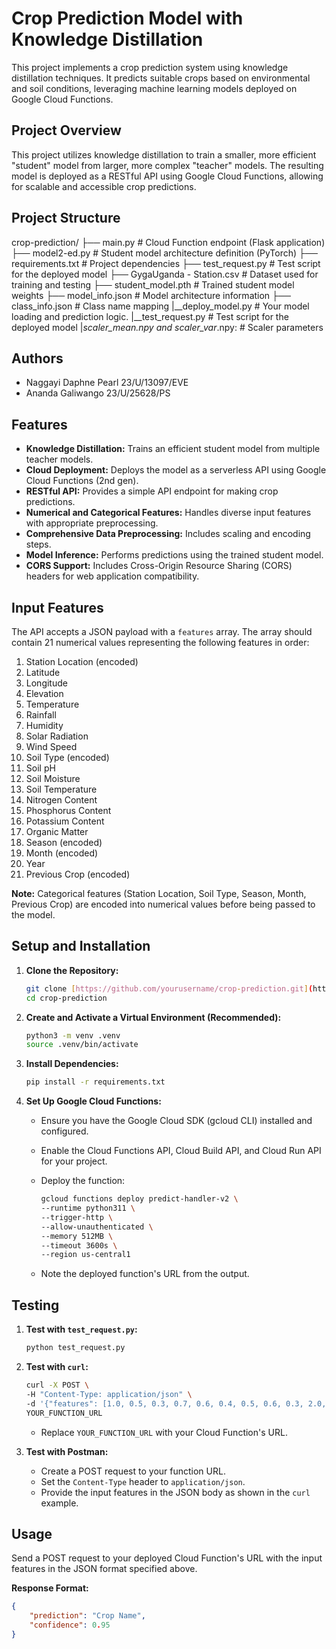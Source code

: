 # Crop Prediction Model with Knowledge Distillation

This project implements a crop prediction system using knowledge distillation techniques. It predicts suitable crops based on environmental and soil conditions, leveraging machine learning models deployed on Google Cloud Functions.


## Project Overview

This project utilizes knowledge distillation to train a smaller, more efficient "student" model from larger, more complex "teacher" models. The resulting model is deployed as a RESTful API using Google Cloud Functions, allowing for scalable and accessible crop predictions.

## Project Structure
crop-prediction/
├── main.py                     # Cloud Function endpoint (Flask application)
├── model2-ed.py                # Student model architecture definition (PyTorch)
├── requirements.txt            # Project dependencies
├── test_request.py             # Test script for the deployed model
├── GygaUganda - Station.csv    # Dataset used for training and testing
├── student_model.pth           # Trained student model weights
├── model_info.json            # Model architecture information
├── class_info.json             # Class name mapping
|__deploy_model.py             # Your model loading and prediction logic.
|__test_request.py             # Test script for the deployed model
|_scaler_mean.npy and scaler_var_.npy: # Scaler parameters


##  Authors
- Naggayi Daphne Pearl 23/U/13097/EVE
- Ananda Galiwango 23/U/25628/PS


## Features

- **Knowledge Distillation:** Trains an efficient student model from multiple teacher models.
- **Cloud Deployment:** Deploys the model as a serverless API using Google Cloud Functions (2nd gen).
- **RESTful API:** Provides a simple API endpoint for making crop predictions.
- **Numerical and Categorical Features:** Handles diverse input features with appropriate preprocessing.
- **Comprehensive Data Preprocessing:** Includes scaling and encoding steps.
- **Model Inference:** Performs predictions using the trained student model.
- **CORS Support:** Includes Cross-Origin Resource Sharing (CORS) headers for web application compatibility.

## Input Features

The API accepts a JSON payload with a `features` array. The array should contain 21 numerical values representing the following features in order:

1.  Station Location (encoded)
2.  Latitude
3.  Longitude
4.  Elevation
5.  Temperature
6.  Rainfall
7.  Humidity
8.  Solar Radiation
9.  Wind Speed
10. Soil Type (encoded)
11. Soil pH
12. Soil Moisture
13. Soil Temperature
14. Nitrogen Content
15. Phosphorus Content
16. Potassium Content
17. Organic Matter
18. Season (encoded)
19. Month (encoded)
20. Year
21. Previous Crop (encoded)

**Note:** Categorical features (Station Location, Soil Type, Season, Month, Previous Crop) are encoded into numerical values before being passed to the model.

## Setup and Installation

1.  **Clone the Repository:**

    ```bash
    git clone [https://github.com/yourusername/crop-prediction.git](https://github.com/yourusername/crop-prediction.git)
    cd crop-prediction
    ```

2.  **Create and Activate a Virtual Environment (Recommended):**

    ```bash
    python3 -m venv .venv
    source .venv/bin/activate
    ```

3.  **Install Dependencies:**

    ```bash
    pip install -r requirements.txt
    ```

4.  **Set Up Google Cloud Functions:**

    * Ensure you have the Google Cloud SDK (gcloud CLI) installed and configured.
    * Enable the Cloud Functions API, Cloud Build API, and Cloud Run API for your project.
    * Deploy the function:

        ```bash
        gcloud functions deploy predict-handler-v2 \
        --runtime python311 \
        --trigger-http \
        --allow-unauthenticated \
        --memory 512MB \
        --timeout 3600s \
        --region us-central1
        ```

    * Note the deployed function's URL from the output.

## Testing

1.  **Test with `test_request.py`:**

    ```bash
    python test_request.py
    ```

2.  **Test with `curl`:**

    ```bash
    curl -X POST \
    -H "Content-Type: application/json" \
    -d '{"features": [1.0, 0.5, 0.3, 0.7, 0.6, 0.4, 0.5, 0.6, 0.3, 2.0, 0.5, 0.6, 0.5, 0.4, 0.3, 0.4, 0.5, 1.0, 3.0, 0.8, 0.0]}' \
    YOUR_FUNCTION_URL
    ```

    * Replace `YOUR_FUNCTION_URL` with your Cloud Function's URL.

3.  **Test with Postman:**

    * Create a POST request to your function URL.
    * Set the `Content-Type` header to `application/json`.
    * Provide the input features in the JSON body as shown in the `curl` example.

## Usage

Send a POST request to your deployed Cloud Function's URL with the input features in the JSON format specified above.

**Response Format:**

```json
{
    "prediction": "Crop Name",
    "confidence": 0.95
}





